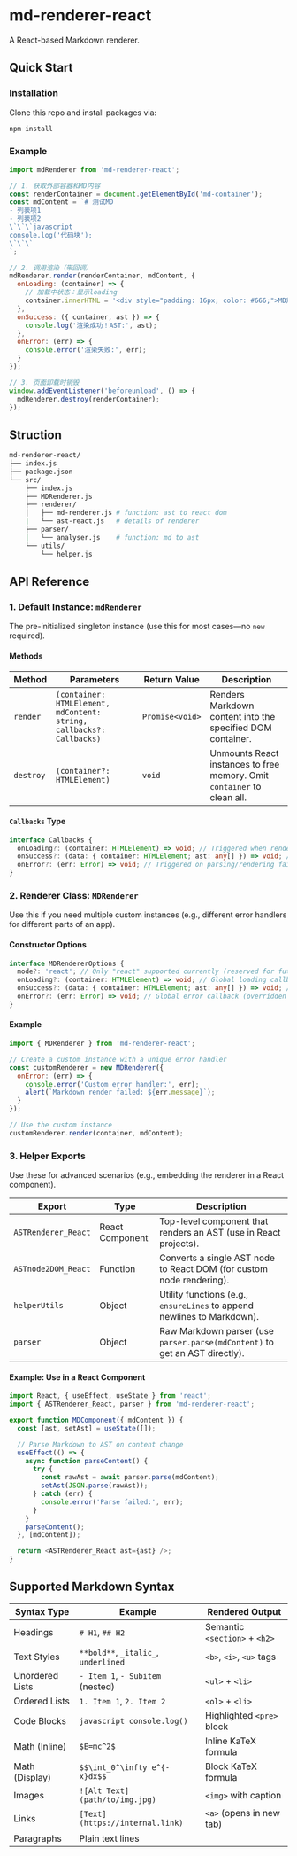 # md-renderer-react

A React-based Markdown renderer.

## Quick Start

### Installation

Clone this repo and install packages via:

```bash
npm install
```

### Example

```javascript
import mdRenderer from 'md-renderer-react';

// 1. 获取外部容器和MD内容
const renderContainer = document.getElementById('md-container');
const mdContent = `# 测试MD
- 列表项1
- 列表项2
\`\`\`javascript
console.log('代码块');
\`\`\`
`;

// 2. 调用渲染（带回调）
mdRenderer.render(renderContainer, mdContent, {
  onLoading: (container) => {
    // 加载中状态：显示loading
    container.innerHTML = '<div style="padding: 16px; color: #666;">MD加载中...</div>';
  },
  onSuccess: ({ container, ast }) => {
    console.log('渲染成功！AST:', ast);
  },
  onError: (err) => {
    console.error('渲染失败:', err);
  }
});

// 3. 页面卸载时销毁
window.addEventListener('beforeunload', () => {
  mdRenderer.destroy(renderContainer);
});
```

## Struction

```bash
md-renderer-react/
├── index.js
├── package.json
└── src/
    ├── index.js
    ├── MDRenderer.js
    ├── renderer/
    │   ├── md-renderer.js # function: ast to react dom
    |   └── ast-react.js   # details of renderer
    ├── parser/ 
    |   └── analyser.js    # function: md to ast
    └── utils/
        └── helper.js
```

## API Reference

### 1. Default Instance: `mdRenderer`

The pre-initialized singleton instance (use this for most cases—no `new` required).

#### Methods

| Method    | Parameters                                                   | Return Value    | Description                                                  |
| --------- | ------------------------------------------------------------ | --------------- | ------------------------------------------------------------ |
| `render`  | `(container: HTMLElement, mdContent: string, callbacks?: Callbacks)` | `Promise<void>` | Renders Markdown content into the specified DOM container.   |
| `destroy` | `(container?: HTMLElement)`                                  | `void`          | Unmounts React instances to free memory. Omit `container` to clean all. |

#### `Callbacks` Type

```typescript
interface Callbacks {
  onLoading?: (container: HTMLElement) => void; // Triggered when rendering starts
  onSuccess?: (data: { container: HTMLElement; ast: any[] }) => void; // Triggered on success
  onError?: (err: Error) => void; // Triggered on parsing/rendering failure
}
```

### 2. Renderer Class: `MDRenderer`

Use this if you need multiple custom instances (e.g., different error handlers for different parts of an app).

#### Constructor Options

```typescript
interface MDRendererOptions {
  mode?: 'react'; // Only "react" supported currently (reserved for future extensions)
  onLoading?: (container: HTMLElement) => void; // Global loading callback
  onSuccess?: (data: { container: HTMLElement; ast: any[] }) => void; // Global success callback
  onError?: (err: Error) => void; // Global error callback (overridden by local `render` callbacks)
}
```

#### Example

```javascript
import { MDRenderer } from 'md-renderer-react';

// Create a custom instance with a unique error handler
const customRenderer = new MDRenderer({
  onError: (err) => {
    console.error('Custom error handler:', err);
    alert(`Markdown render failed: ${err.message}`);
  }
});

// Use the custom instance
customRenderer.render(container, mdContent);
```

### 3. Helper Exports

Use these for advanced scenarios (e.g., embedding the renderer in a React component).

| Export              | Type            | Description                                                  |
| ------------------- | --------------- | ------------------------------------------------------------ |
| `ASTRenderer_React` | React Component | Top-level component that renders an AST (use in React projects). |
| `ASTnode2DOM_React` | Function        | Converts a single AST node to React DOM (for custom node rendering). |
| `helperUtils`       | Object          | Utility functions (e.g., `ensureLines` to append newlines to Markdown). |
| `parser`            | Object          | Raw Markdown parser (use `parser.parse(mdContent)` to get an AST directly). |

#### Example: Use in a React Component

```javascript
import React, { useEffect, useState } from 'react';
import { ASTRenderer_React, parser } from 'md-renderer-react';

export function MDComponent({ mdContent }) {
  const [ast, setAst] = useState([]);

  // Parse Markdown to AST on content change
  useEffect(() => {
    async function parseContent() {
      try {
        const rawAst = await parser.parse(mdContent);
        setAst(JSON.parse(rawAst));
      } catch (err) {
        console.error('Parse failed:', err);
      }
    }
    parseContent();
  }, [mdContent]);

  return <ASTRenderer_React ast={ast} />;
}
```

## Supported Markdown Syntax

| Syntax Type     | Example                              | Rendered Output               |
| --------------- | ------------------------------------ | ----------------------------- |
| Headings        | `# H1`, `## H2`                      | Semantic `<section>` + `<h2>` |
| Text Styles     | `**bold**`, `_italic_`, `underlined` | `<b>`, `<i>`, `<u>` tags      |
| Unordered Lists | `- Item 1`, `- Subitem` (nested)     | `<ul>` + `<li>`               |
| Ordered Lists   | `1. Item 1`, `2. Item 2`             | `<ol>` + `<li>`               |
| Code Blocks     | `javascript console.log()`           | Highlighted `<pre>` block     |
| Math (Inline)   | `$E=mc^2$`                           | Inline KaTeX formula          |
| Math (Display)  | `$$\int_0^\infty e^{-x}dx$$`         | Block KaTeX formula           |
| Images          | `![Alt Text](path/to/img.jpg)`       | `<img>` with caption          |
| Links           | `[Text](https://internal.link)`      | `<a>` (opens in new tab)      |
| Paragraphs      | Plain text lines                     |                               |

